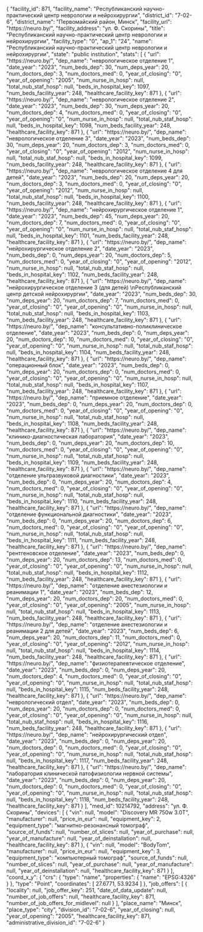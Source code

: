 {
    "facility_id": 871,
    "facility_name": "Республиканский научно-практический центр неврологии и нейрохирургии",
    "district_id": "7-02-6",
    "district_name": "Первомайский район, Минск",
    "facility_url": "https:\/\/neuro.by\/",
    "facility_address": "ул. Ф. Скорины",
    "title": "Республиканский научно-практический центр неврологии и нейрохирургии",
    "facility_type": "0",
    "ap_1": "24",
    "name": "Республиканский научно-практический центр неврологии и нейрохирургии",
    "state": "public institution",
    "stats": [
        {
            "url": "https:\/\/neuro.by\/",
            "dep_name": "неврологическое отделение 1",
            "date_year": "2023",
            "num_beds_dep": 30,
            "num_deps_year": 20,
            "num_doctors_dep": 3,
            "num_doctors_med": 0,
            "year_of_closing": "0",
            "year_of_opening": "2005",
            "num_nurse_in_hosp": null,
            "total_nub_staf_hosp": null,
            "beds_in_hospital_key": 1097,
            "num_beds_facility_year": 248,
            "healthcare_facility_key": 871
        },
        {
            "url": "https:\/\/neuro.by\/",
            "dep_name": "неврологическое отделение 2",
            "date_year": "2023",
            "num_beds_dep": 30,
            "num_deps_year": 20,
            "num_doctors_dep": 4,
            "num_doctors_med": 0,
            "year_of_closing": "0",
            "year_of_opening": "0",
            "num_nurse_in_hosp": null,
            "total_nub_staf_hosp": null,
            "beds_in_hospital_key": 1098,
            "num_beds_facility_year": 248,
            "healthcare_facility_key": 871
        },
        {
            "url": "https:\/\/neuro.by\/",
            "dep_name": "неврологическое отделение 3",
            "date_year": "2023",
            "num_beds_dep": 30,
            "num_deps_year": 20,
            "num_doctors_dep": 3,
            "num_doctors_med": 0,
            "year_of_closing": "0",
            "year_of_opening": "2012",
            "num_nurse_in_hosp": null,
            "total_nub_staf_hosp": null,
            "beds_in_hospital_key": 1099,
            "num_beds_facility_year": 248,
            "healthcare_facility_key": 871
        },
        {
            "url": "https:\/\/neuro.by\/",
            "dep_name": "неврологическое отделение 4 для детей",
            "date_year": "2023",
            "num_beds_dep": 20,
            "num_deps_year": 20,
            "num_doctors_dep": 3,
            "num_doctors_med": 0,
            "year_of_closing": "0",
            "year_of_opening": "2012",
            "num_nurse_in_hosp": null,
            "total_nub_staf_hosp": null,
            "beds_in_hospital_key": 1100,
            "num_beds_facility_year": 248,
            "healthcare_facility_key": 871
        },
        {
            "url": "https:\/\/neuro.by\/",
            "dep_name": "нейрохирургическое отделение 1",
            "date_year": "2023",
            "num_beds_dep": 45,
            "num_deps_year": 20,
            "num_doctors_dep": 7,
            "num_doctors_med": 0,
            "year_of_closing": "0",
            "year_of_opening": "0",
            "num_nurse_in_hosp": null,
            "total_nub_staf_hosp": null,
            "beds_in_hospital_key": 1101,
            "num_beds_facility_year": 248,
            "healthcare_facility_key": 871
        },
        {
            "url": "https:\/\/neuro.by\/",
            "dep_name": "нейрохирургическое отделение 2",
            "date_year": "2023",
            "num_beds_dep": 0,
            "num_deps_year": 20,
            "num_doctors_dep": 5,
            "num_doctors_med": 0,
            "year_of_closing": "0",
            "year_of_opening": "2012",
            "num_nurse_in_hosp": null,
            "total_nub_staf_hosp": null,
            "beds_in_hospital_key": 1102,
            "num_beds_facility_year": 248,
            "healthcare_facility_key": 871
        },
        {
            "url": "https:\/\/neuro.by\/",
            "dep_name": "нейрохирургическое отделение 3 (для детей)  \nРеспубликанский центр детской нейрохирургии",
            "date_year": "2023",
            "num_beds_dep": 30,
            "num_deps_year": 20,
            "num_doctors_dep": 7,
            "num_doctors_med": 0,
            "year_of_closing": "0",
            "year_of_opening": "0",
            "num_nurse_in_hosp": null,
            "total_nub_staf_hosp": null,
            "beds_in_hospital_key": 1103,
            "num_beds_facility_year": 248,
            "healthcare_facility_key": 871
        },
        {
            "url": "https:\/\/neuro.by\/",
            "dep_name": "консультативно-поликлиническое отделение",
            "date_year": "2023",
            "num_beds_dep": 0,
            "num_deps_year": 20,
            "num_doctors_dep": 10,
            "num_doctors_med": 0,
            "year_of_closing": "0",
            "year_of_opening": "0",
            "num_nurse_in_hosp": null,
            "total_nub_staf_hosp": null,
            "beds_in_hospital_key": 1104,
            "num_beds_facility_year": 248,
            "healthcare_facility_key": 871
        },
        {
            "url": "https:\/\/neuro.by\/",
            "dep_name": "операционный блок",
            "date_year": "2023",
            "num_beds_dep": 0,
            "num_deps_year": 20,
            "num_doctors_dep": 0,
            "num_doctors_med": 0,
            "year_of_closing": "0",
            "year_of_opening": "0",
            "num_nurse_in_hosp": null,
            "total_nub_staf_hosp": null,
            "beds_in_hospital_key": 1107,
            "num_beds_facility_year": 248,
            "healthcare_facility_key": 871
        },
        {
            "url": "https:\/\/neuro.by\/",
            "dep_name": "приемное отделение",
            "date_year": "2023",
            "num_beds_dep": 0,
            "num_deps_year": 20,
            "num_doctors_dep": 0,
            "num_doctors_med": 0,
            "year_of_closing": "0",
            "year_of_opening": "0",
            "num_nurse_in_hosp": null,
            "total_nub_staf_hosp": null,
            "beds_in_hospital_key": 1108,
            "num_beds_facility_year": 248,
            "healthcare_facility_key": 871
        },
        {
            "url": "https:\/\/neuro.by\/",
            "dep_name": "клинико-диагностическая лаборатория",
            "date_year": "2023",
            "num_beds_dep": 0,
            "num_deps_year": 20,
            "num_doctors_dep": 10,
            "num_doctors_med": 0,
            "year_of_closing": "0",
            "year_of_opening": "0",
            "num_nurse_in_hosp": null,
            "total_nub_staf_hosp": null,
            "beds_in_hospital_key": 1109,
            "num_beds_facility_year": 248,
            "healthcare_facility_key": 871
        },
        {
            "url": "https:\/\/neuro.by\/",
            "dep_name": "отделение ультразвуковой диагностики",
            "date_year": "2023",
            "num_beds_dep": 0,
            "num_deps_year": 20,
            "num_doctors_dep": 4,
            "num_doctors_med": 0,
            "year_of_closing": "0",
            "year_of_opening": "0",
            "num_nurse_in_hosp": null,
            "total_nub_staf_hosp": null,
            "beds_in_hospital_key": 1110,
            "num_beds_facility_year": 248,
            "healthcare_facility_key": 871
        },
        {
            "url": "https:\/\/neuro.by\/",
            "dep_name": "отделение функциональной диагностики",
            "date_year": "2023",
            "num_beds_dep": 0,
            "num_deps_year": 20,
            "num_doctors_dep": 6,
            "num_doctors_med": 0,
            "year_of_closing": "0",
            "year_of_opening": "0",
            "num_nurse_in_hosp": null,
            "total_nub_staf_hosp": null,
            "beds_in_hospital_key": 1111,
            "num_beds_facility_year": 248,
            "healthcare_facility_key": 871
        },
        {
            "url": "https:\/\/neuro.by\/",
            "dep_name": "рентгеновское отделение",
            "date_year": "2023",
            "num_beds_dep": 0,
            "num_deps_year": 20,
            "num_doctors_dep": 13,
            "num_doctors_med": 0,
            "year_of_closing": "0",
            "year_of_opening": "0",
            "num_nurse_in_hosp": null,
            "total_nub_staf_hosp": null,
            "beds_in_hospital_key": 1112,
            "num_beds_facility_year": 248,
            "healthcare_facility_key": 871
        },
        {
            "url": "https:\/\/neuro.by\/",
            "dep_name": "отделение анестезиологии и реанимации 1",
            "date_year": "2023",
            "num_beds_dep": 12,
            "num_deps_year": 20,
            "num_doctors_dep": 20,
            "num_doctors_med": 0,
            "year_of_closing": "0",
            "year_of_opening": "2005",
            "num_nurse_in_hosp": null,
            "total_nub_staf_hosp": null,
            "beds_in_hospital_key": 1113,
            "num_beds_facility_year": 248,
            "healthcare_facility_key": 871
        },
        {
            "url": "https:\/\/neuro.by\/",
            "dep_name": "отделение анестезиологии и реанимации 2 для детей",
            "date_year": "2023",
            "num_beds_dep": 6,
            "num_deps_year": 20,
            "num_doctors_dep": 11,
            "num_doctors_med": 0,
            "year_of_closing": "0",
            "year_of_opening": "2012",
            "num_nurse_in_hosp": null,
            "total_nub_staf_hosp": null,
            "beds_in_hospital_key": 1114,
            "num_beds_facility_year": 248,
            "healthcare_facility_key": 871
        },
        {
            "url": "https:\/\/neuro.by\/",
            "dep_name": "физиотерапевтическое отделение",
            "date_year": "2023",
            "num_beds_dep": 0,
            "num_deps_year": 20,
            "num_doctors_dep": 4,
            "num_doctors_med": 0,
            "year_of_closing": "0",
            "year_of_opening": "0",
            "num_nurse_in_hosp": null,
            "total_nub_staf_hosp": null,
            "beds_in_hospital_key": 1115,
            "num_beds_facility_year": 248,
            "healthcare_facility_key": 871
        },
        {
            "url": "https:\/\/neuro.by\/",
            "dep_name": "неврологический отдел",
            "date_year": "2023",
            "num_beds_dep": 0,
            "num_deps_year": 20,
            "num_doctors_dep": 0,
            "num_doctors_med": 0,
            "year_of_closing": "0",
            "year_of_opening": "0",
            "num_nurse_in_hosp": null,
            "total_nub_staf_hosp": null,
            "beds_in_hospital_key": 1116,
            "num_beds_facility_year": 248,
            "healthcare_facility_key": 871
        },
        {
            "url": "https:\/\/neuro.by\/",
            "dep_name": "нейрохирургический отдел",
            "date_year": "2023",
            "num_beds_dep": 0,
            "num_deps_year": 20,
            "num_doctors_dep": 0,
            "num_doctors_med": 0,
            "year_of_closing": "0",
            "year_of_opening": "0",
            "num_nurse_in_hosp": null,
            "total_nub_staf_hosp": null,
            "beds_in_hospital_key": 1117,
            "num_beds_facility_year": 248,
            "healthcare_facility_key": 871
        },
        {
            "url": "https:\/\/neuro.by\/",
            "dep_name": "лаборатория клинической патофизиологии нервной системы",
            "date_year": "2023",
            "num_beds_dep": 0,
            "num_deps_year": 20,
            "num_doctors_dep": 0,
            "num_doctors_med": 0,
            "year_of_closing": "0",
            "year_of_opening": "0",
            "num_nurse_in_hosp": null,
            "total_nub_staf_hosp": null,
            "beds_in_hospital_key": 1118,
            "num_beds_facility_year": 248,
            "healthcare_facility_key": 871
        }
    ],
    "med_id": 10214792,
    "address": "ул. Ф. Скорины",
    "devices": [
        {
            "vin": null,
            "model": "Discovery MR 750w 3.0Т",
            "manufacturer": null,
            "price_in_eur": null,
            "equipment_key": 2,
            "equipment_type": "магнитно-резонансный томограф",
            "source_of_funds": null,
            "number_of_slices": null,
            "year_of_purchase": null,
            "year_of_manufacture": null,
            "year_of_deinstallation": null,
            "healthcare_facility_key": 871
        },
        {
            "vin": null,
            "model": "BodyTom",
            "manufacturer": null,
            "price_in_eur": null,
            "equipment_key": 3,
            "equipment_type": "компьютерный томограф",
            "source_of_funds": null,
            "number_of_slices": null,
            "year_of_purchase": null,
            "year_of_manufacture": null,
            "year_of_deinstallation": null,
            "healthcare_facility_key": 871
        }
    ],
    "coord_x_y": {
        "crs": {
            "type": "name",
            "properties": {
                "name": "EPSG:4326"
            }
        },
        "type": "Point",
        "coordinates": [
            27.6771,
            53.9234
        ]
    },
    "job_offers": [
        {
            "locality": null,
            "job_offer_key": 251,
            "date_of_data_update": null,
            "number_of_job_offers": null,
            "healthcare_facility_key": 871,
            "number_of_job_offers_for_midlevel": null
        }
    ],
    "place_name": "Минск",
    "place_type": "city",
    "division_id": "7-02-6",
    "year_of_closing": null,
    "year_of_opening": "2005",
    "healthcare_facility_key": 871,
    "administrative_division_id": "7-02-6"
}